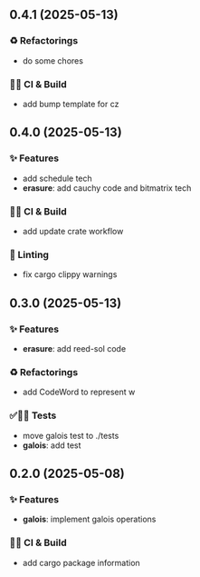 ## 0.4.1 (2025-05-13)

### ♻️ Refactorings

- do some chores

### 💚👷 CI & Build

- add bump template for cz

## 0.4.0 (2025-05-13)

### ✨ Features

- add schedule tech
- **erasure**: add cauchy code and bitmatrix tech

### 💚👷 CI & Build

- add update crate workflow

### 🚨 Linting

- fix cargo clippy warnings

## 0.3.0 (2025-05-13)

### ✨ Features

- **erasure**: add reed-sol code

### ♻️ Refactorings

- add CodeWord to represent w

### ✅🤡🧪 Tests

- move galois test to ./tests
- **galois**: add test

## 0.2.0 (2025-05-08)

### ✨ Features

- **galois**: implement galois operations

### 💚👷 CI & Build

- add cargo package information
